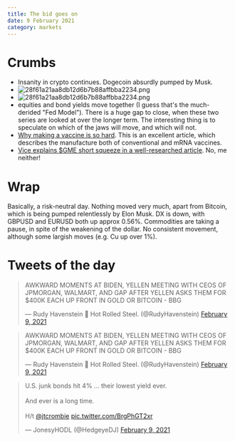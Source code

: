 ```yaml
---
title: The bid goes on
date: 9 February 2021
category: markets
---
```


# Crumbs

- Insanity in crypto continues. Dogecoin absurdly pumped by Musk.
- ![28f61a21aa8db12d6b7b88affbba2234.png]({attach}28f61a21aa8db12d6b7b88affbba2234.png)
- ![28f61a21aa8db12d6b7b88affbba2234.png]({attach}28f61a21aa8db12d6b7b88affbba2234.png)
- equities and bond yields move together (I guess that's the much-derided "Fed Model"). There is a huge gap to close, when these two series are looked at over the longer term. The interesting thing is to speculate on which of the jaws will move, and which will not.
- [Why making a vaccine is so hard](https://www.economist.com/science-and-technology/2021/02/06/how-vaccines-are-made-and-why-it-is-hard). This is an excellent article, which describes the manufacture both of conventional and mRNA vaccines.
- [Vice explains $GME short squeeze in a well-researched article](https://www.vice.com/en/article/pkdvgy/send-this-to-anyone-who-wants-to-know-wtf-is-up-with-gamestop-stock). No, me neither!

# Wrap

Basically, a risk-neutral day. 
Nothing moved very much, apart from Bitcoin, which is being pumped relentlessly by Elon Musk. 
DX is down, with GBPUSD and EURUSD both up approx 0.56%.
Commodities are taking a pause, in spite of the weakening of the dollar. No consistent movement, although some largish moves (e.g. Cu up over 1%).

# Tweets of the day

<blockquote class="twitter-tweet"><p lang="en" dir="ltr">AWKWARD MOMENTS AT BIDEN, YELLEN MEETING WITH CEOS OF JPMORGAN, WALMART, AND GAP AFTER YELLEN ASKS THEM FOR $400K EACH UP FRONT IN GOLD OR BITCOIN - BBG</p>&mdash; Rudy Havenstein 🌊 Hot Rolled Steel. (@RudyHavenstein) <a href="https://twitter.com/RudyHavenstein/status/1359233471420456967?ref_src=twsrc%5Etfw">February 9, 2021</a></blockquote> <script async src="https://platform.twitter.com/widgets.js" charset="utf-8"></script> <blockquote class="twitter-tweet"><p lang="en" dir="ltr">AWKWARD MOMENTS AT BIDEN, YELLEN MEETING WITH CEOS OF JPMORGAN, WALMART, AND GAP AFTER YELLEN ASKS THEM FOR $400K EACH UP FRONT IN GOLD OR BITCOIN - BBG</p>&mdash; Rudy Havenstein 🌊 Hot Rolled Steel. (@RudyHavenstein) <a href="https://twitter.com/RudyHavenstein/status/1359233471420456967?ref_src=twsrc%5Etfw">February 9, 2021</a></blockquote> <script async src="https://platform.twitter.com/widgets.js" charset="utf-8"></script> 

<blockquote class="twitter-tweet"><p lang="en" dir="ltr">U.S. junk bonds hit 4% ... their lowest yield ever.<br><br>And ever is a long time. <br><br>H/t <a href="https://twitter.com/jtcrombie?ref_src=twsrc%5Etfw">@jtcrombie</a> <a href="https://t.co/BrgPhGT2xr">pic.twitter.com/BrgPhGT2xr</a></p>&mdash; JonesyHODL (@HedgeyeDJ) <a href="https://twitter.com/HedgeyeDJ/status/1358948639414964225?ref_src=twsrc%5Etfw">February 9, 2021</a></blockquote> <script async src="https://platform.twitter.com/widgets.js" charset="utf-8"></script> 
